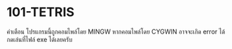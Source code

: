 ﻿# 101-TETRIS

คำเตือน โปรแกรมนี้ถูกคอมไพล์โดย MINGW หากคอมไพล์โดย CYGWIN อาจจะเกิด error ได้
กดเล่นที่ไฟล์ exe ได้เลยครับ
